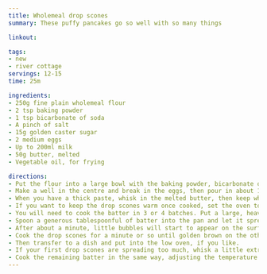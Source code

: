 ```yaml
---
title: Wholemeal drop scones
summary: These puffy pancakes go so well with so many things

linkout: 

tags:
- new
- river cottage
servings: 12-15
time: 25m

ingredients:
- 250g fine plain wholemeal flour
- 2 tsp baking powder
- 1 tsp bicarbonate of soda
- A pinch of salt
- 15g golden caster sugar
- 2 medium eggs
- Up to 200ml milk
- 50g butter, melted
- Vegetable oil, for frying

directions:
- Put the flour into a large bowl with the baking powder, bicarbonate of soda, salt and sugar and whisk together well.
- Make a well in the centre and break in the eggs, then pour in about 150ml of the milk. Start whisking the eggs and milk together in the middle of the bowl, gradually drawing in the flour as you do so.
- When you have a thick paste, whisk in the melted butter, then keep whisking, gradually adding dashes of milk, until you have a batter with a consistency a little thicker than double cream, but thinner than a cake batter.
- If you want to keep the drop scones warm once cooked, set the oven to a low heat (around 80C). Alternatively, just hand them out as soon as they are ready.
- You will need to cook the batter in 3 or 4 batches. Put a large, heavy-based frying pan or griddle over a medium heat. When hot, add a scant teaspoonful of oil and brush it over the bottom of the pan.
- Spoon a generous tablespoonful of batter into the pan and let it spread out, then repeat with a few more tablespoonfuls, as many as you can fit comfortably into the pan.
- After about a minute, little bubbles will start to appear on the surface of the scones. As soon as they cover the surface, flip the scones over with a spatula.
- Cook the drop scones for a minute or so until golden brown on the other side and firm to the touch. If they are looking bit pale, give them a bit longer on each side.
- Then transfer to a dish and put into the low oven, if you like.
- If your first drop scones are spreading too much, whisk a little extra shake of flour into the batter. If they are a bit fat and cakey, add a dash more milk.
- Cook the remaining batter in the same way, adjusting the temperature as necessary if the pan starts to get too hot and the drop scones are browning too fast, and adding a drop more oil now and again between batches.
---
```

